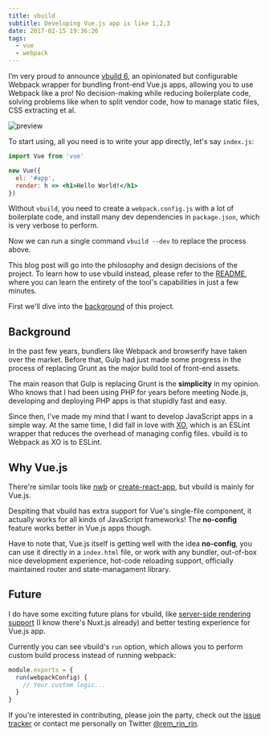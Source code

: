 ```yaml
---
title: vbuild
subtitle: Developing Vue.js app is like 1,2,3
date: 2017-02-15 19:36:26
tags:
  - vue
  - webpack
---
```

I’m very proud to announce [vbuild 6](https://github.com/egoist/vbuild), an opinionated but configurable Webpack wrapper for bundling front-end Vue.js apps, allowing you to use Webpack like a pro! No decision-making while reducing boilerplate code, solving problems like when to split vendor code, how to manage static files, CSS extracting et al.

<img class="border-image" src="https://ooo.0o0.ooo/2017/02/17/58a6cc0680006.png" alt="preview">

To start using, all you need is to write your app directly, let's say `index.js`:

```jsx
import Vue from 'vue'

new Vue({
  el: '#app',
  render: h => <h1>Hello World!</h1>
})
```

Without `vbuild`, you need to create a `webpack.config.js` with a lot of boilerplate code, and install many dev dependencies in `package.json`, which is very verbose to perform.

Now we can run a single command `vbuild --dev` to replace the process above.

This blog post will go into the philosophy and design decisions of the project. To learn how to use vbuild instead, please refer to the [README](https://github.com/egoist/vbuild#readme), where you can learn the entirety of the tool's capabilities in just a few minutes.

First we'll dive into the [background](#background) of this project.

## Background

In the past few years, bundlers like Webpack and browserify have taken over the market. Before that, Gulp had just made some progress in the process of replacing Grunt as the major build tool of front-end assets.

The main reason that Gulp is replacing Grunt is the **simplicity** in my opinion. Who knows that I had been using PHP for years before meeting Node.js, developing and deploying PHP apps is that stupidly fast and easy.

Since then, I've made my mind that I want to develop JavaScript apps in a simple way. At the same time, I did fall in love with [XO](https://github.com/sindresorhus/xo), which is an ESLint wrapper that reduces the overhead of managing config files. vbuild is to Webpack as XO is to ESLint.

## Why Vue.js

There're similar tools like [nwb](https://github.com/insin/nwb) or [create-react-app](https://github.com/facebookincubator/create-react-app), but vbuild is mainly for Vue.js.

Despiting that vbuild has extra support for Vue's single-file component, it actually works for all kinds of JavaScript frameworks! The **no-config** feature works better in Vue.js apps though.

Have to note that, Vue.js itself is getting well with the idea **no-config**, you can use it directly in a `index.html` file, or work with any bundler, out-of-box nice development experience, hot-code reloading support, officially maintained router and state-managament library.

## Future

I do have some exciting future plans for vbuild, like [server-side rendering support](https://github.com/egoist/vbuild/issues/112) (I know there's Nuxt.js already) and better testing experience for Vue.js app.

Currently you can see vbuild's `run` option, which allows you to perform custom build process instead of running webpack:

```js
module.exports = {
  run(webpackConfig) {
    // Your custom logic...
  }
}
```

If you're interested in contributing, please join the party, check out the [issue tracker](https://github.com/egoist/vbuild/issues) or contact me personally on Twitter [@rem_rin_rin](https://twitter.com/rem_rin_rin).